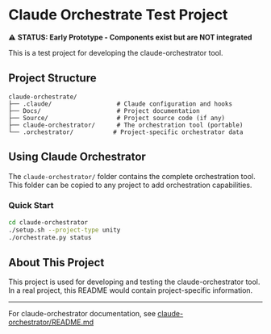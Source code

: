 # Claude Orchestrate Test Project

⚠️ **STATUS: Early Prototype - Components exist but are NOT integrated**

This is a test project for developing the claude-orchestrator tool.

## Project Structure

```
claude-orchestrate/
├── .claude/                  # Claude configuration and hooks
├── Docs/                     # Project documentation
├── Source/                   # Project source code (if any)
├── claude-orchestrator/      # The orchestration tool (portable)
└── .orchestrator/           # Project-specific orchestrator data
```

## Using Claude Orchestrator

The `claude-orchestrator/` folder contains the complete orchestration tool. 
This folder can be copied to any project to add orchestration capabilities.

### Quick Start

```bash
cd claude-orchestrator
./setup.sh --project-type unity
./orchestrate.py status
```

## About This Project

This project is used for developing and testing the claude-orchestrator tool.
In a real project, this README would contain project-specific information.

---

For claude-orchestrator documentation, see [claude-orchestrator/README.md](claude-orchestrator/README.md)
